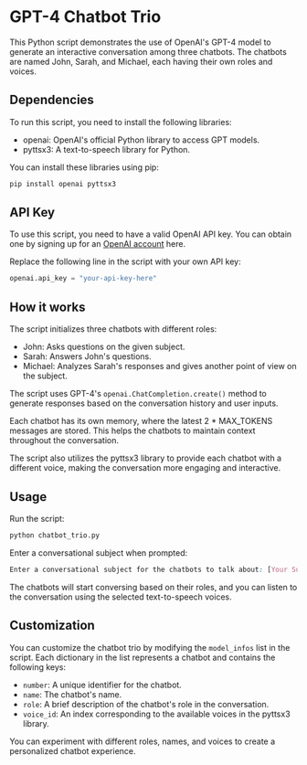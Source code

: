 # GPT-4 Chatbot Trio

This Python script demonstrates the use of OpenAI's GPT-4 model to generate an interactive conversation among three chatbots. The chatbots are named John, Sarah, and Michael, each having their own roles and voices.

## Dependencies

To run this script, you need to install the following libraries:

- openai: OpenAI's official Python library to access GPT models.
- pyttsx3: A text-to-speech library for Python.

You can install these libraries using pip:

```bash
pip install openai pyttsx3
```

## API Key

To use this script, you need to have a valid OpenAI API key. You can obtain one by signing up for an [OpenAI account](https://beta.openai.com/signup/) here.

Replace the following line in the script with your own API key:

```python
openai.api_key = "your-api-key-here"
```

## How it works

The script initializes three chatbots with different roles:

- John: Asks questions on the given subject.
- Sarah: Answers John's questions.
- Michael: Analyzes Sarah's responses and gives another point of view on the subject.

The script uses GPT-4's `openai.ChatCompletion.create()` method to generate responses based on the conversation history and user inputs.

Each chatbot has its own memory, where the latest 2 * MAX_TOKENS messages are stored. This helps the chatbots to maintain context throughout the conversation.

The script also utilizes the pyttsx3 library to provide each chatbot with a different voice, making the conversation more engaging and interactive.

## Usage

Run the script:

```bash
python chatbot_trio.py
```

Enter a conversational subject when prompted:

```css
Enter a conversational subject for the chatbots to talk about: [Your Subject]
```

The chatbots will start conversing based on their roles, and you can listen to the conversation using the selected text-to-speech voices.

## Customization

You can customize the chatbot trio by modifying the `model_infos` list in the script. Each dictionary in the list represents a chatbot and contains the following keys:

- `number`: A unique identifier for the chatbot.
- `name`: The chatbot's name.
- `role`: A brief description of the chatbot's role in the conversation.
- `voice_id`: An index corresponding to the available voices in the pyttsx3 library.

You can experiment with different roles, names, and voices to create a personalized chatbot experience.
